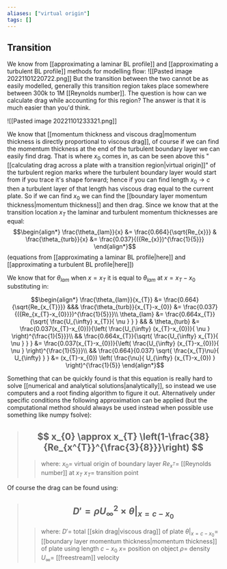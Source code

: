 ```yaml
---
aliases: ["virtual origin"]
tags: []
---
```


## Transition
We know from [[approximating a laminar BL profile]] and [[approximating a turbulent BL profile]] methods for modelling flow:
![[Pasted image 20221101220722.png]]
But the transition between the two cannot be as easily modelled, generally this transition region takes place somewhere between 300k to 1M [[Reynolds number]]. The question is how can we calculate drag while accounting for this region? The answer is that it is much easier than you'd think.

![[Pasted image 20221101233321.png]]

We know that [[momentum thickness and viscous drag|momentum thickness is directly proportional to viscous drag]], of course if we can find the momentum thickness at the end of the turbulent boundary layer we can easily find drag. That is where $x_{0}$ comes in, as can be seen above this "[[calculating drag across a plate with a transition region|virtual origin]]" of the turbulent region marks where the turbulent boundary layer would start from if you trace it's shape forward; hence if you can find length $x_{0}\to c$ then a turbulent layer of that length has viscous drag equal to the current plate.
So if we can find $x_{0}$ we can find the [[boundary layer momentum thickness|momentum thickness]] and then drag. Since we know that at the transition location $x_{T}$ the laminar and turbulent momentum thicknesses are equal:
$$\begin{align*}
\frac{\theta_{lam}}{x} &= \frac{0.664}{\sqrt{Re_{x}}} & \frac{\theta_{turb}}{x} &= \frac{0.037}{({Re_{x}})^{\frac{1}{5}}}
\end{align*}$$
(equations from [[approximating a laminar BL profile|here]] and [[approximating a turbulent BL profile|here]])

We know that for $\theta_{lam}$ when $x=x_{T}$ it is equal to $\theta_{lam}$ at $x=x_{T}-x_{0}$ substituting in:


$$\begin{align*}
\frac{\theta_{lam}}{x_{T}} &= \frac{0.664}{\sqrt{Re_{x_{T}}}} &&& \frac{\theta_{turb}}{x_{T}-x_{0}} &= \frac{0.037}{({Re_{x_{T}-x_{0}}})^{\frac{1}{5}}}\\
 \theta_{lam}  &= \frac{0.664x_{T}}{\sqrt{ \frac{U_{\infty} x_{T}}{ \nu } } } && &  \theta_{turb} &= \frac{0.037(x_{T}-x_{0})}{\left(  \frac{U_{\infty} (x_{T}-x_{0})}{ \nu }  \right)^{\frac{1}{5}}}\\
 && \frac{0.664x_{T}}{\sqrt{ \frac{U_{\infty} x_{T}}{ \nu } } } &= \frac{0.037(x_{T}-x_{0})}{\left(  \frac{U_{\infty} (x_{T}-x_{0})}{ \nu }  \right)^{\frac{1}{5}}}\\
&&  \frac{0.664}{0.037} \sqrt{ \frac{x_{T}\nu}{ U_{\infty}   } } &=  (x_{T}-x_{0})  \left(  \frac{\nu}{ U_{\infty} (x_{T}-x_{0}) }  \right)^{\frac{1}{5}}
\end{align*}$$

Something that can be quickly found is that this equation is really hard to solve [[numerical and analytical solutions|analytically]], so instead we use computers and a root finding algorithm to figure it out. Alternatively under specific conditions the following approximation can be applied (but the computational method should always be used instead when possible use something like numpy fsolve):

> ## $$ x_{0} \approx x_{T} \left(1-\frac{38}{Re_{x^{T}}^{\frac{3}{8}}}\right) $$ 
>> where:
>> $x_{0}=$ virtual origin of boundary layer
>> $Re_{x^{T}}=$ [[Reynolds number]] at $x_{T}$
>> $x_{T}=$ transition point

Of course the drag can be found using:

> ## $$ D' = \rho U_{\infty}^{2} \times \left.\theta\right|_{x=c-x_{0}} $$ 
>> where:
>> $D'=$ total [[skin drag|viscous drag]] of plate
>> $\left.\theta\right|_{x=c-x_{0}}=$ [[boundary layer momentum thickness|momentum thickness]] of plate using length $c-x_{0}$
>> $x=$ position on object
>> $\rho=$ density
>> $U_{\infty}=$ [[freestream]] velocity 